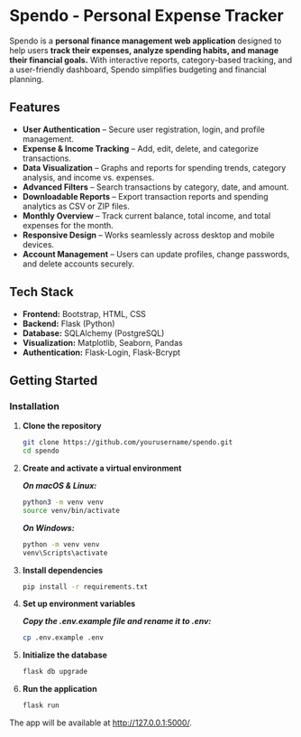 # Spendo - Personal Expense Tracker

Spendo is a **personal finance management web application** designed to help users **track their expenses, analyze spending habits, and manage their financial goals.** With interactive reports, category-based tracking, and a user-friendly dashboard, Spendo simplifies budgeting and financial planning.

## Features

- **User Authentication** – Secure user registration, login, and profile management.
- **Expense & Income Tracking** – Add, edit, delete, and categorize transactions.
- **Data Visualization** – Graphs and reports for spending trends, category analysis, and income vs. expenses.
- **Advanced Filters** – Search transactions by category, date, and amount.
- **Downloadable Reports** – Export transaction reports and spending analytics as CSV or ZIP files.
- **Monthly Overview** – Track current balance, total income, and total expenses for the month.
- **Responsive Design** – Works seamlessly across desktop and mobile devices.
- **Account Management** – Users can update profiles, change passwords, and delete accounts securely.

## Tech Stack

- **Frontend:** Bootstrap, HTML, CSS
- **Backend:** Flask (Python)
- **Database:** SQLAlchemy (PostgreSQL)
- **Visualization:** Matplotlib, Seaborn, Pandas
- **Authentication:** Flask-Login, Flask-Bcrypt

## Getting Started

### Installation
1. **Clone the repository**
   ```sh
   git clone https://github.com/yourusername/spendo.git
   cd spendo
   ```
2. **Create and activate a virtual environment**

    ***On macOS & Linux:***
    ```sh
    python3 -m venv venv
    source venv/bin/activate
    ```
    ***On Windows:***
    ```sh
    python -m venv venv
    venv\Scripts\activate
    ```
3. **Install dependencies**
    ```sh
    pip install -r requirements.txt
    ```
4. **Set up environment variables**

    ***Copy the .env.example file and rename it to .env:***
    ```sh
    cp .env.example .env
    ```
5. **Initialize the database**
    ```sh
    flask db upgrade
    ```
5. **Run the application**
    ```sh
    flask run
    ```
The app will be available at http://127.0.0.1:5000/.
